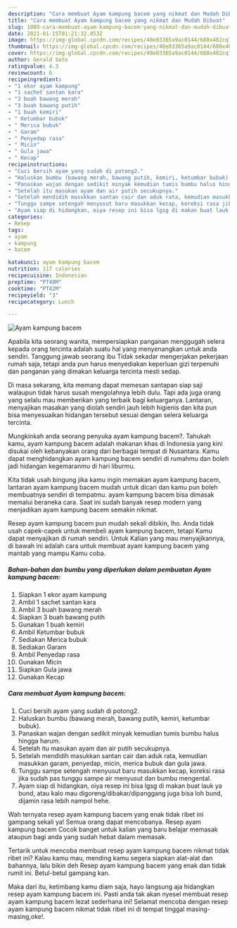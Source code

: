 ```yaml
---
description: "Cara membuat Ayam kampung bacem yang nikmat dan Mudah Dibuat"
title: "Cara membuat Ayam kampung bacem yang nikmat dan Mudah Dibuat"
slug: 1089-cara-membuat-ayam-kampung-bacem-yang-nikmat-dan-mudah-dibuat
date: 2021-01-15T01:21:32.853Z
image: https://img-global.cpcdn.com/recipes/48e03365a9ac0144/680x482cq70/ayam-kampung-bacem-foto-resep-utama.jpg
thumbnail: https://img-global.cpcdn.com/recipes/48e03365a9ac0144/680x482cq70/ayam-kampung-bacem-foto-resep-utama.jpg
cover: https://img-global.cpcdn.com/recipes/48e03365a9ac0144/680x482cq70/ayam-kampung-bacem-foto-resep-utama.jpg
author: Gerald Soto
ratingvalue: 4.3
reviewcount: 6
recipeingredient:
- "1 ekor ayam kampung"
- "1 sachet santan kara"
- "3 buah bawang merah"
- "3 buah bawang putih"
- "1 buah kemiri"
- " Ketumbar bubuk"
- " Merica bubuk"
- " Garam"
- " Penyedap rasa"
- " Micin"
- " Gula jawa"
- " Kecap"
recipeinstructions:
- "Cuci bersih ayam yang sudah di potong2."
- "Haluskan bumbu (bawang merah, bawang putih, kemiri, ketumbar bubuk)."
- "Panaskan wajan dengan sedikit minyak kemudian tumis bumbu halus hingga harum."
- "Setelah itu masukan ayam dan air putih secukupnya."
- "Setelah mendidih masukkan santan cair dan aduk rata, kemudian masukkan garam, penyedap, micin, merica bubuk dan gula jawa."
- "Tunggu sampe setengah menyusut baru masukkan kecap, koreksi rasa jika sudah pas tunggu sampe air menyusut dan bumbu mengental."
- "Ayam siap di hidangkan, oiya resep ini bisa lgsg di makan buat lauk ya bund, atau kalo mau digoreng/dibakar/dipanggang juga bisa loh bund, dijamin rasa lebih nampol hehe."
categories:
- Resep
tags:
- ayam
- kampung
- bacem

katakunci: ayam kampung bacem 
nutrition: 117 calories
recipecuisine: Indonesian
preptime: "PT40M"
cooktime: "PT42M"
recipeyield: "3"
recipecategory: Lunch

---
```



![Ayam kampung bacem](https://img-global.cpcdn.com/recipes/48e03365a9ac0144/680x482cq70/ayam-kampung-bacem-foto-resep-utama.jpg)

Apabila kita seorang wanita, mempersiapkan panganan menggugah selera kepada orang tercinta adalah suatu hal yang menyenangkan untuk anda sendiri. Tanggung jawab seorang ibu Tidak sekadar mengerjakan pekerjaan rumah saja, tetapi anda pun harus menyediakan keperluan gizi terpenuhi dan panganan yang dimakan keluarga tercinta mesti sedap.

Di masa  sekarang, kita memang dapat memesan santapan siap saji walaupun tidak harus susah mengolahnya lebih dulu. Tapi ada juga orang yang selalu mau memberikan yang terbaik bagi keluarganya. Lantaran, menyajikan masakan yang diolah sendiri jauh lebih higienis dan kita pun bisa menyesuaikan hidangan tersebut sesuai dengan selera keluarga tercinta. 



Mungkinkah anda seorang penyuka ayam kampung bacem?. Tahukah kamu, ayam kampung bacem adalah makanan khas di Indonesia yang kini disukai oleh kebanyakan orang dari berbagai tempat di Nusantara. Kamu dapat menghidangkan ayam kampung bacem sendiri di rumahmu dan boleh jadi hidangan kegemaranmu di hari liburmu.

Kita tidak usah bingung jika kamu ingin memakan ayam kampung bacem, lantaran ayam kampung bacem mudah untuk dicari dan kamu pun boleh membuatnya sendiri di tempatmu. ayam kampung bacem bisa dimasak memalui beraneka cara. Saat ini sudah banyak resep modern yang menjadikan ayam kampung bacem semakin nikmat.

Resep ayam kampung bacem pun mudah sekali dibikin, lho. Anda tidak usah capek-capek untuk membeli ayam kampung bacem, tetapi Kamu dapat menyajikan di rumah sendiri. Untuk Kalian yang mau menyajikannya, di bawah ini adalah cara untuk membuat ayam kampung bacem yang mantab yang mampu Kamu coba.

<!--inarticleads1-->

##### Bahan-bahan dan bumbu yang diperlukan dalam pembuatan Ayam kampung bacem:

1. Siapkan 1 ekor ayam kampung
1. Ambil 1 sachet santan kara
1. Ambil 3 buah bawang merah
1. Siapkan 3 buah bawang putih
1. Gunakan 1 buah kemiri
1. Ambil  Ketumbar bubuk
1. Sediakan  Merica bubuk
1. Sediakan  Garam
1. Ambil  Penyedap rasa
1. Gunakan  Micin
1. Siapkan  Gula jawa
1. Gunakan  Kecap




<!--inarticleads2-->

##### Cara membuat Ayam kampung bacem:

1. Cuci bersih ayam yang sudah di potong2.
1. Haluskan bumbu (bawang merah, bawang putih, kemiri, ketumbar bubuk).
1. Panaskan wajan dengan sedikit minyak kemudian tumis bumbu halus hingga harum.
1. Setelah itu masukan ayam dan air putih secukupnya.
1. Setelah mendidih masukkan santan cair dan aduk rata, kemudian masukkan garam, penyedap, micin, merica bubuk dan gula jawa.
1. Tunggu sampe setengah menyusut baru masukkan kecap, koreksi rasa jika sudah pas tunggu sampe air menyusut dan bumbu mengental.
1. Ayam siap di hidangkan, oiya resep ini bisa lgsg di makan buat lauk ya bund, atau kalo mau digoreng/dibakar/dipanggang juga bisa loh bund, dijamin rasa lebih nampol hehe.




Wah ternyata resep ayam kampung bacem yang enak tidak ribet ini gampang sekali ya! Semua orang dapat mencobanya. Resep ayam kampung bacem Cocok banget untuk kalian yang baru belajar memasak ataupun bagi anda yang sudah hebat dalam memasak.

Tertarik untuk mencoba membuat resep ayam kampung bacem nikmat tidak ribet ini? Kalau kamu mau, mending kamu segera siapkan alat-alat dan bahannya, lalu bikin deh Resep ayam kampung bacem yang enak dan tidak rumit ini. Betul-betul gampang kan. 

Maka dari itu, ketimbang kamu diam saja, hayo langsung aja hidangkan resep ayam kampung bacem ini. Pasti anda tak akan nyesel membuat resep ayam kampung bacem lezat sederhana ini! Selamat mencoba dengan resep ayam kampung bacem nikmat tidak ribet ini di tempat tinggal masing-masing,oke!.

